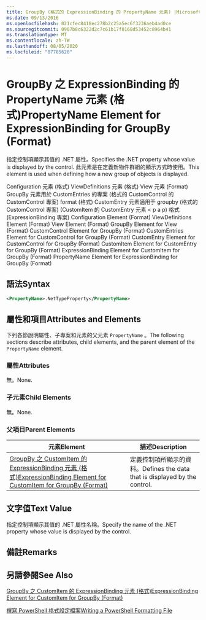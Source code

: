 ```yaml
---
title: GroupBy (格式的 ExpressionBinding 的 PropertyName 元素) |Microsoft Docs
ms.date: 09/13/2016
ms.openlocfilehash: 021cfec8418ec278b2c25a5ec6f3236aeb4ad0ce
ms.sourcegitcommit: 0907b8c6322d2c7c61b17f8168d53452c8964b41
ms.translationtype: MT
ms.contentlocale: zh-TW
ms.lasthandoff: 08/05/2020
ms.locfileid: "87785620"
---
```

# <a name="propertyname-element-for-expressionbinding-for-groupby-format"></a><span data-ttu-id="1ac9b-102">GroupBy 之 ExpressionBinding 的 PropertyName 元素 (格式)</span><span class="sxs-lookup"><span data-stu-id="1ac9b-102">PropertyName Element for ExpressionBinding for GroupBy (Format)</span></span>

<span data-ttu-id="1ac9b-103">指定控制項顯示其值的 .NET 屬性。</span><span class="sxs-lookup"><span data-stu-id="1ac9b-103">Specifies the .NET property whose value is displayed by the control.</span></span> <span data-ttu-id="1ac9b-104">此元素是在定義新物件群組的顯示方式時使用。</span><span class="sxs-lookup"><span data-stu-id="1ac9b-104">This element is used when defining how a new group of objects is displayed.</span></span>

<span data-ttu-id="1ac9b-105">Configuration 元素 (格式) ViewDefinitions 元素 (格式) View 元素 (Format) GroupBy 元素用於 CustomEntries 的專案 (格式的 CustomControl 的 CustomControl 專案) format (格式) CustomEntry 元素適用于 groupby (格式的 CustomControl 專案)  (CustomItem 的 CustomEntry 元素 < p a p) 格式 (ExpressionBinding 專案) </span><span class="sxs-lookup"><span data-stu-id="1ac9b-105">Configuration Element (Format) ViewDefinitions Element (Format) View Element (Format) GroupBy Element for View (Format) CustomControl Element for GroupBy (Format) CustomEntries Element for CustomControl for GroupBy (Format) CustomEntry Element for CustomControl for GroupBy (Format) CustomItem Element for CustomEntry for GroupBy (Format) ExpressionBinding Element for CustomItem for GroupBy (Format) PropertyName Element for ExpressionBinding for GroupBy (Format)</span></span>

## <a name="syntax"></a><span data-ttu-id="1ac9b-106">語法</span><span class="sxs-lookup"><span data-stu-id="1ac9b-106">Syntax</span></span>

```xml
<PropertyName>.NetTypeProperty</PropertyName>
```

## <a name="attributes-and-elements"></a><span data-ttu-id="1ac9b-107">屬性和項目</span><span class="sxs-lookup"><span data-stu-id="1ac9b-107">Attributes and Elements</span></span>

<span data-ttu-id="1ac9b-108">下列各節說明屬性、子專案和元素的父元素 `PropertyName` 。</span><span class="sxs-lookup"><span data-stu-id="1ac9b-108">The following sections describe attributes, child elements, and the parent element of the `PropertyName` element.</span></span>

### <a name="attributes"></a><span data-ttu-id="1ac9b-109">屬性</span><span class="sxs-lookup"><span data-stu-id="1ac9b-109">Attributes</span></span>

<span data-ttu-id="1ac9b-110">無。</span><span class="sxs-lookup"><span data-stu-id="1ac9b-110">None.</span></span>

### <a name="child-elements"></a><span data-ttu-id="1ac9b-111">子元素</span><span class="sxs-lookup"><span data-stu-id="1ac9b-111">Child Elements</span></span>

<span data-ttu-id="1ac9b-112">無。</span><span class="sxs-lookup"><span data-stu-id="1ac9b-112">None.</span></span>

### <a name="parent-elements"></a><span data-ttu-id="1ac9b-113">父項目</span><span class="sxs-lookup"><span data-stu-id="1ac9b-113">Parent Elements</span></span>

|<span data-ttu-id="1ac9b-114">元素</span><span class="sxs-lookup"><span data-stu-id="1ac9b-114">Element</span></span>|<span data-ttu-id="1ac9b-115">描述</span><span class="sxs-lookup"><span data-stu-id="1ac9b-115">Description</span></span>|
|-------------|-----------------|
|[<span data-ttu-id="1ac9b-116">GroupBy 之 CustomItem 的 ExpressionBinding 元素 (格式)</span><span class="sxs-lookup"><span data-stu-id="1ac9b-116">ExpressionBinding Element for CustomItem for GroupBy (Format)</span></span>](./expressionbinding-element-for-customitem-for-groupby-format.md)|<span data-ttu-id="1ac9b-117">定義控制項所顯示的資料。</span><span class="sxs-lookup"><span data-stu-id="1ac9b-117">Defines the data that is displayed by the control.</span></span>|

## <a name="text-value"></a><span data-ttu-id="1ac9b-118">文字值</span><span class="sxs-lookup"><span data-stu-id="1ac9b-118">Text Value</span></span>

<span data-ttu-id="1ac9b-119">指定控制項顯示其值的 .NET 屬性名稱。</span><span class="sxs-lookup"><span data-stu-id="1ac9b-119">Specify the name of the .NET property whose value is displayed by the control.</span></span>

## <a name="remarks"></a><span data-ttu-id="1ac9b-120">備註</span><span class="sxs-lookup"><span data-stu-id="1ac9b-120">Remarks</span></span>

## <a name="see-also"></a><span data-ttu-id="1ac9b-121">另請參閱</span><span class="sxs-lookup"><span data-stu-id="1ac9b-121">See Also</span></span>

[<span data-ttu-id="1ac9b-122">GroupBy 之 CustomItem 的 ExpressionBinding 元素 (格式)</span><span class="sxs-lookup"><span data-stu-id="1ac9b-122">ExpressionBinding Element for CustomItem for GroupBy (Format)</span></span>](./expressionbinding-element-for-customitem-for-groupby-format.md)

[<span data-ttu-id="1ac9b-123">撰寫 PowerShell 格式設定檔案</span><span class="sxs-lookup"><span data-stu-id="1ac9b-123">Writing a PowerShell Formatting File</span></span>](./writing-a-powershell-formatting-file.md)
